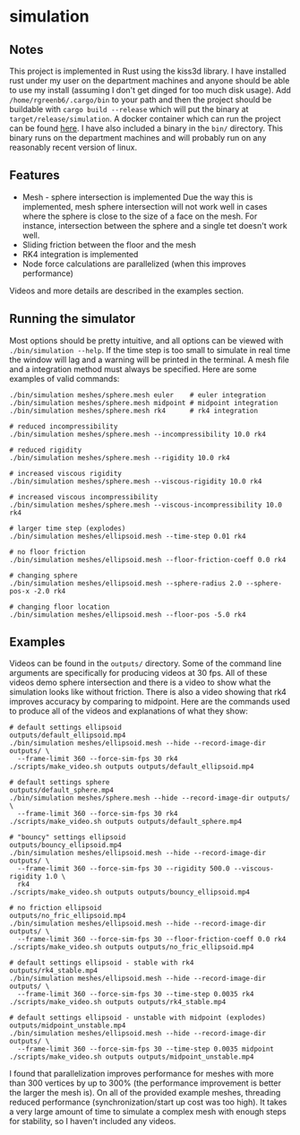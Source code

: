 # simulation

## Notes

This project is implemented in Rust using the kiss3d library. I have installed
rust under my user on the department machines and anyone should be able to
use my install (assuming I don't get dinged for too much disk usage).
Add `/home/rgreenb6/.cargo/bin` to your path and then the project should be
buildable with `cargo build --release` which will put the binary at
`target/release/simulation`. A
docker container which can run the project can be found
[here](https://hub.docker.com/r/greenblattryan/simulation).  I have also
included a binary in the `bin/` directory. This binary runs on the department
machines and will probably run on any reasonably recent
version of linux.

## Features

 - Mesh - sphere intersection is implemented
   Due the way this is implemented, mesh sphere intersection will not work well
   in cases where the sphere is close to the size of a face on the mesh.
   For instance, intersection between the sphere and a single tet doesn't work
   well.
 - Sliding friction between the floor and the mesh
 - RK4 integration is implemented
 - Node force calculations are parallelized (when this improves performance)

 Videos and more details are described in the examples section.

## Running the simulator

Most options should be pretty intuitive, and all options can be viewed with
`./bin/simulation --help`. If the time step is too small to simulate in real
time the window will lag and a warning will be printed in the terminal. A mesh
file and a integration method must always be specified. Here are some examples
of valid commands:

```
./bin/simulation meshes/sphere.mesh euler    # euler integration
./bin/simulation meshes/sphere.mesh midpoint # midpoint integration
./bin/simulation meshes/sphere.mesh rk4      # rk4 integration

# reduced incompressibility
./bin/simulation meshes/sphere.mesh --incompressibility 10.0 rk4

# reduced rigidity
./bin/simulation meshes/sphere.mesh --rigidity 10.0 rk4

# increased viscous rigidity
./bin/simulation meshes/sphere.mesh --viscous-rigidity 10.0 rk4

# increased viscous incompressibility
./bin/simulation meshes/sphere.mesh --viscous-incompressibility 10.0 rk4

# larger time step (explodes)
./bin/simulation meshes/ellipsoid.mesh --time-step 0.01 rk4

# no floor friction
./bin/simulation meshes/ellipsoid.mesh --floor-friction-coeff 0.0 rk4

# changing sphere
./bin/simulation meshes/ellipsoid.mesh --sphere-radius 2.0 --sphere-pos-x -2.0 rk4

# changing floor location
./bin/simulation meshes/ellipsoid.mesh --floor-pos -5.0 rk4
```

## Examples

Videos can be found in the `outputs/` directory. Some of the command line arguments
are specifically for producing videos at 30 fps. All of these videos
demo sphere intersection and there is a video to show what the simulation looks
like without friction. There is also a video showing that rk4 improves accuracy
by comparing to midpoint. Here are the commands used to
produce all of the videos and explanations of what they show:

```
# default settings ellipsoid
outputs/default_ellipsoid.mp4
./bin/simulation meshes/ellipsoid.mesh --hide --record-image-dir outputs/ \
  --frame-limit 360 --force-sim-fps 30 rk4 
./scripts/make_video.sh outputs outputs/default_ellipsoid.mp4

# default settings sphere
outputs/default_sphere.mp4
./bin/simulation meshes/sphere.mesh --hide --record-image-dir outputs/ \
  --frame-limit 360 --force-sim-fps 30 rk4 
./scripts/make_video.sh outputs outputs/default_sphere.mp4

# "bouncy" settings ellipsoid
outputs/bouncy_ellipsoid.mp4
./bin/simulation meshes/ellipsoid.mesh --hide --record-image-dir outputs/ \
  --frame-limit 360 --force-sim-fps 30 --rigidity 500.0 --viscous-rigidity 1.0 \
  rk4 
./scripts/make_video.sh outputs outputs/bouncy_ellipsoid.mp4

# no friction ellipsoid
outputs/no_fric_ellipsoid.mp4
./bin/simulation meshes/ellipsoid.mesh --hide --record-image-dir outputs/ \
  --frame-limit 360 --force-sim-fps 30 --floor-friction-coeff 0.0 rk4 
./scripts/make_video.sh outputs outputs/no_fric_ellipsoid.mp4

# default settings ellipsoid - stable with rk4
outputs/rk4_stable.mp4
./bin/simulation meshes/ellipsoid.mesh --hide --record-image-dir outputs/ \
  --frame-limit 360 --force-sim-fps 30 --time-step 0.0035 rk4 
./scripts/make_video.sh outputs outputs/rk4_stable.mp4

# default settings ellipsoid - unstable with midpoint (explodes)
outputs/midpoint_unstable.mp4
./bin/simulation meshes/ellipsoid.mesh --hide --record-image-dir outputs/ \
  --frame-limit 360 --force-sim-fps 30 --time-step 0.0035 midpoint 
./scripts/make_video.sh outputs outputs/midpoint_unstable.mp4
```

I found that parallelization improves performance for meshes with more than 300
vertices by up to 300% (the performance improvement is better the larger the
mesh is). On all of the provided example meshes, threading reduced performance
(synchronization/start up cost was too high). It takes a very large amount of
time to simulate a complex mesh with enough steps for stability, so I haven't
included any videos.
